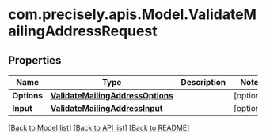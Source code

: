 # com.precisely.apis.Model.ValidateMailingAddressRequest
## Properties

Name | Type | Description | Notes
------------ | ------------- | ------------- | -------------
**Options** | [**ValidateMailingAddressOptions**](ValidateMailingAddressOptions.md) |  | [optional] 
**Input** | [**ValidateMailingAddressInput**](ValidateMailingAddressInput.md) |  | [optional] 

[[Back to Model list]](../README.md#documentation-for-models) [[Back to API list]](../README.md#documentation-for-api-endpoints) [[Back to README]](../README.md)

